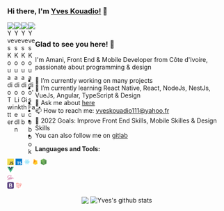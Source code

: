 ### Hi there, I'm [Yves Kouadio!](https://yves97.github.io/template-cv/) 👋

<a href="https://twitter.com/yveskouadio8">
  <img align="left" alt="Yves Kouadio Twitter" width="16px" src="https://cdn.jsdelivr.net/npm/simple-icons@v3/icons/twitter.svg" />
</a>
<a href="https://www.linkedin.com/in/yves-kouadio-671013192/">
  <img align="left" alt="Yves Kouadio LinkedIn" width="16px" src="https://cdn.jsdelivr.net/npm/simple-icons@v3/icons/linkedin.svg" />
</a>
<a href="https://github.com/Yves97">
  <img align="left" alt="Yves Kouadio Github" width="16px" src="https://cdn.jsdelivr.net/npm/simple-icons@v3/icons/github.svg" />
</a>

<a href="https://web.facebook.com/yves.kouadio.5492">
  <img align="left" alt="Yves Kouadio's Facebook" width="16px" src="https://cdn.jsdelivr.net/npm/simple-icons@v3/icons/facebook.svg" />
</a>

<br />

### Glad to see you here! 🤩 &nbsp;

I'm Amani, Front End & Mobile Developer from Côte d'Ivoire, passionate about programming & design

- 🔭 I’m currently working on many projects
- 🌱 I’m currently learning React Native, React, NodeJs, NestJs, VueJs, Angular, TypeScript & Design
- 💬 Ask me about [here](https://github.com/yves97/yves97/issues)
- 📫  How to reach me: yveskouadio111@yahoo.fr <br>
- 🥅 2022 Goals: Improve Front End Skills, Mobile Skilles & Design Skills
- You can also follow me on [gitlab](https://gitlab.com/yvy)

**Languages and Tools:** &nbsp;

<code><img height="15" src="https://raw.githubusercontent.com/github/explore/80688e429a7d4ef2fca1e82350fe8e3517d3494d/topics/javascript/javascript.png"></code>
<code><img height="15" src="https://raw.githubusercontent.com/github/explore/80688e429a7d4ef2fca1e82350fe8e3517d3494d/topics/typescript/typescript.png"></code>
<code><img height="15" src="https://raw.githubusercontent.com/github/explore/80688e429a7d4ef2fca1e82350fe8e3517d3494d/topics/react/react.png"></code>
<code><img height="15" src="https://raw.githubusercontent.com/github/explore/80688e429a7d4ef2fca1e82350fe8e3517d3494d/topics/firebase/firebase.png"></code>
<code><img height="15" src="https://raw.githubusercontent.com/github/explore/80688e429a7d4ef2fca1e82350fe8e3517d3494d/topics/nodejs/nodejs.png">
</code><code><img height="15" src="https://raw.githubusercontent.com/github/explore/80688e429a7d4ef2fca1e82350fe8e3517d3494d/topics/vue/vue.png">
</code><code><img height="15" src="https://raw.githubusercontent.com/github/explore/80688e429a7d4ef2fca1e82350fe8e3517d3494d/topics/sass/sass.png">
</code><code><img height="15" src="https://raw.githubusercontent.com/github/explore/80688e429a7d4ef2fca1e82350fe8e3517d3494d/topics/bootstrap/bootstrap.png"></code>
</code><code><img height="15" src="https://raw.githubusercontent.com/github/explore/80688e429a7d4ef2fca1e82350fe8e3517d3494d/topics/laravel/laravel.png"></code>

<p align="center">
  <img align="center" src="https://github-readme-stats.vercel.app/api/top-langs/?username=yves97&theme=radical&hide_langs_below=1&layout=compact" />
  <img align="center" src="https://github-readme-stats.vercel.app/api?username=yves97&show_icons=true&theme=radical&line_height=21" alt="Yves's github stats"/>
</p>

<br />


